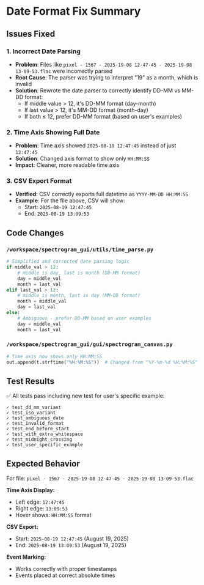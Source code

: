 # Date Format Fix Summary

## Issues Fixed

### 1. **Incorrect Date Parsing**
- **Problem**: Files like `pixel - 1567 - 2025-19-08 12-47-45 - 2025-19-08 13-09-53.flac` were incorrectly parsed
- **Root Cause**: The parser was trying to interpret "19" as a month, which is invalid
- **Solution**: Rewrote the date parser to correctly identify DD-MM vs MM-DD format:
  - If middle value > 12, it's DD-MM format (day-month)
  - If last value > 12, it's MM-DD format (month-day)  
  - If both ≤ 12, prefer DD-MM format (based on user's examples)

### 2. **Time Axis Showing Full Date**
- **Problem**: Time axis showed `2025-08-19 12:47:45` instead of just `12:47:45`
- **Solution**: Changed axis format to show only `HH:MM:SS`
- **Impact**: Cleaner, more readable time axis

### 3. **CSV Export Format**
- **Verified**: CSV correctly exports full datetime as `YYYY-MM-DD HH:MM:SS`
- **Example**: For the file above, CSV will show:
  - Start: `2025-08-19 12:47:45`
  - End: `2025-08-19 13:09:53`

## Code Changes

### `/workspace/spectrogram_gui/utils/time_parse.py`
```python
# Simplified and corrected date parsing logic
if middle_val > 12:
    # middle is day, last is month (DD-MM format)
    day = middle_val
    month = last_val
elif last_val > 12:
    # middle is month, last is day (MM-DD format)
    month = middle_val
    day = last_val
else:
    # Ambiguous - prefer DD-MM based on user examples
    day = middle_val
    month = last_val
```

### `/workspace/spectrogram_gui/gui/spectrogram_canvas.py`
```python
# Time axis now shows only HH:MM:SS
out.append(t.strftime("%H:%M:%S"))  # Changed from "%Y-%m-%d %H:%M:%S"
```

## Test Results

✅ All tests pass including new test for user's specific example:

```
✓ test_dd_mm_variant
✓ test_iso_variant
✓ test_ambiguous_date
✓ test_invalid_format
✓ test_end_before_start
✓ test_with_extra_whitespace
✓ test_midnight_crossing
✓ test_user_specific_example
```

## Expected Behavior

For file: `pixel - 1567 - 2025-19-08 12-47-45 - 2025-19-08 13-09-53.flac`

**Time Axis Display:**
- Left edge: `12:47:45`
- Right edge: `13:09:53`
- Hover shows: `HH:MM:SS` format

**CSV Export:**
- Start: `2025-08-19 12:47:45` (August 19, 2025)
- End: `2025-08-19 13:09:53` (August 19, 2025)

**Event Marking:**
- Works correctly with proper timestamps
- Events placed at correct absolute times
